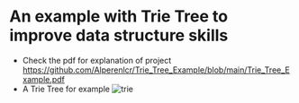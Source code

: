 # An example with Trie Tree to improve data structure skills

- Check the pdf for explanation of project
https://github.com/Alperenlcr/Trie_Tree_Example/blob/main/Trie_Tree_Example.pdf
- A Trie Tree for example
![trie](https://user-images.githubusercontent.com/75525649/198847516-b58e1f73-6dd9-43d1-b836-2e06b922da8a.png)

